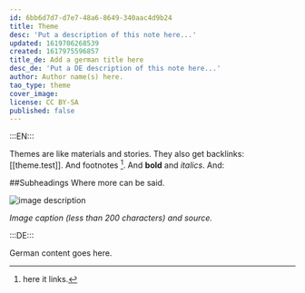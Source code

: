 ```yaml
---
id: 6bb6d7d7-d7e7-48a6-8649-340aac4d9b24
title: Theme
desc: 'Put a description of this note here...'
updated: 1619706268539
created: 1617975596857
title_de: Add a german title here
desc_de: 'Put a DE description of this note here...'
author: Author name(s) here.
tao_type: theme
cover_image: 
license: CC BY-SA
published: false
---
```


:::EN:::

Themes are like materials and stories. They also get backlinks: [[theme.test]].
And footnotes [^footnote1].
And **bold** and _italics_.
And:

##Subheadings
Where more can be said.

![image description](/images/example/MfN-HBSB-Nr97.png)

_Image caption (less than 200 characters) and source._

<!-- Notes for us -->

[^footnote1]: here it links.

:::DE:::

German content goes here.